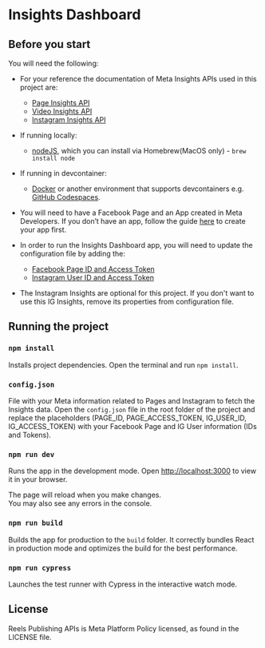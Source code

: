 # Insights Dashboard

## Before you start

You will need the following:

* For your reference the documentation of Meta Insights APIs used in this project are:
    - [Page Insights API](https://developers.facebook.com/docs/platforminsights/page)
    - [Video Insights API](https://developers.facebook.com/docs/video-api/guides/insights/)
    - [Instagram Insights API](https://developers.facebook.com/docs/instagram-api/guides/insights)

* If running locally:
    * [nodeJS](https://nodejs.org/en/download/), which you can install via Homebrew(MacOS only) - `brew install node`
* If running in devcontainer:
    * [Docker](https://www.docker.com/) or another environment that supports devcontainers e.g. [GitHub Codespaces](https://github.com/features/codespaces).

* You will need to have a Facebook Page and an App created in Meta Developers. If you don’t have an app, follow the guide [here](https://developers.facebook.com/docs/development/) to create your app first.

* In order to run the Insights Dashboard app, you will need to update the configuration file by adding the:
    - [Facebook Page ID and Access Token](https://developers.facebook.com/docs/pages/access-tokens)
    - [Instagram User ID and Access Token](https://developers.facebook.com/docs/instagram-api/getting-started)

* The Instagram Insights are optional for this project. If you don't want to use this IG Insights, remove its properties from configuration file.

## Running the project

### `npm install`

Installs project dependencies.
Open the terminal and run `npm install`.

### `config.json`
File with your Meta information related to Pages and Instagram to fetch the Insights data.
Open the  `config.json` file in the root folder of the project and replace the placeholders (PAGE_ID, PAGE_ACCESS_TOKEN, IG_USER_ID, IG_ACCESS_TOKEN) with your Facebook Page and IG User information (IDs and Tokens).

### `npm run dev`
Runs the app in the development mode.
Open [http://localhost:3000](http://localhost:3000) to view it in your browser.

The page will reload when you make changes.\
You may also see any errors in the console.

### `npm run build`

Builds the app for production to the `build` folder.
It correctly bundles React in production mode and optimizes the build for the best performance.


### `npm run cypress`

Launches the test runner with Cypress in the interactive watch mode.

## License
Reels Publishing APIs is Meta Platform Policy licensed, as found in the LICENSE file.
